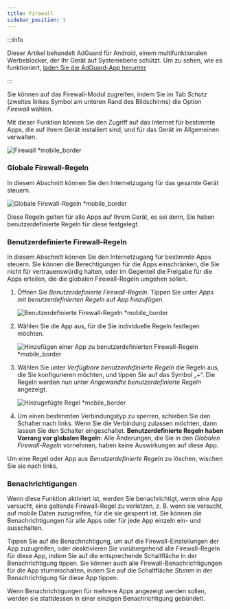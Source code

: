 ```yaml
---
title: Firewall
sidebar_position: 1
---
```


:::info

Dieser Artikel behandelt AdGuard für Android, einem multifunktionalen Werbeblocker, der Ihr Gerät auf Systemebene schützt. Um zu sehen, wie es funktioniert, [laden Sie die AdGuard-App herunter](https://agrd.io/download-kb-adblock)

:::

Sie können auf das Firewall-Modul zugreifen, indem Sie im Tab _Schutz_ (zweites linkes Symbol am unteren Rand des Bildschirms) die Option _Firewall_ wählen.

Mit dieser Funktion können Sie den Zugriff auf das Internet für bestimmte Apps, die auf Ihrem Gerät installiert sind, und für das Gerät im Allgemeinen verwalten.

![Firewall \*mobile_border](https://cdn.adtidy.org/blog/new/gdn94firewall.png)

### Globale Firewall-Regeln

In diesem Abschnitt können Sie den Internetzugang für das gesamte Gerät steuern.

![Globale Firewall-Regeln \*mobile_border](https://cdn.adtidy.org/blog/new/4zx2nhglobal_rules.png)

Diese Regeln gelten für alle Apps auf Ihrem Gerät, es sei denn, Sie haben benutzerdefinierte Regeln für diese festgelegt.

### Benutzerdefinierte Firewall-Regeln

In diesem Abschnitt können Sie den Internetzugang für bestimmte Apps steuern. Sie können die Berechtigungen für die Apps einschränken, die Sie nicht für vertrauenswürdig halten, oder im Gegenteil die Freigabe für die Apps erteilen, die die globalen Firewall-Regeln umgehen sollen.

1. Öffnen Sie _Benutzerdefinierte Firewall-Regeln_. Tippen Sie unter _Apps mit benutzerdefinierten Regeln_ auf _App hinzufügen_.

   ![Benutzerdefinierte Firewall-Regeln \*mobile_border](https://cdn.adtidy.org/blog/new/qkxpecustom_rules.png)

2. Wählen Sie die App aus, für die Sie individuelle Regeln festlegen möchten.

   ![Hinzufügen einer App zu benutzerdefinierten Firewall-Regeln \*mobile_border](https://cdn.adtidy.org/blog/new/2db47fadding_app.png)

3. Wählen Sie unter _Verfügbare benutzerdefinierte Regeln_ die Regeln aus, die Sie konfigurieren möchten, und tippen Sie auf das Symbol „+“. Die Regeln werden nun unter _Angewandte benutzerdefinierte Regeln_ angezeigt.

   ![Hinzugefügte Regel \*mobile_border](https://cdn.adtidy.org/blog/new/6fzjladded_rule.png)

4. Um einen bestimmten Verbindungstyp zu sperren, schieben Sie den Schalter nach links. Wenn Sie die Verbindung zulassen möchten, dann lassen Sie den Schalter eingeschaltet. **Benutzerdefinierte Regeln haben Vorrang vor globalen Regeln**: Alle Änderungen, die Sie in den _Globalen Firewall-Regeln_ vornehmen, haben keine Auswirkungen auf diese App.

Um eine Regel oder App aus _Benutzerdefinierte Regeln_ zu löschen, wischen Sie sie nach links.

### Benachrichtigungen

Wenn diese Funktion aktiviert ist, werden Sie benachrichtigt, wenn eine App versucht, eine geltende Firewall-Regel zu verletzen, z. B. wenn sie versucht, auf mobile Daten zuzugreifen, für die sie gesperrt ist. Sie können die Benachrichtigungen für alle Apps oder für jede App einzeln ein- und ausschalten.

Tippen Sie auf die Benachrichtigung, um auf die Firewall-Einstellungen der App zuzugreifen, oder deaktivieren Sie vorübergehend alle Firewall-Regeln für diese App, indem Sie auf die entsprechende Schaltfläche in der Benachrichtigung tippen. Sie können auch alle Firewall-Benachrichtigungen für die App stummschalten, indem Sie auf die Schaltfläche _Stumm_ in der Benachrichtigung für diese App tippen.

Wenn Benachrichtigungen für mehrere Apps angezeigt werden sollen, werden sie stattdessen in einer einzigen Benachrichtigung gebündelt.
